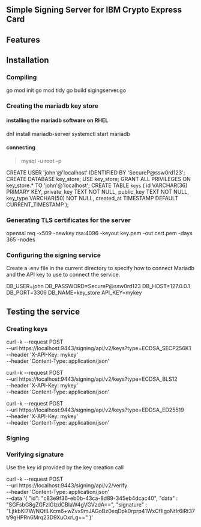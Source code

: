 ## Simple Signing Server for IBM Crypto Express Card


## Features


## Installation

### Compiling

go mod init
go mod tidy
go build sigingserver.go


### Creating the mariadb key store

#### installing the mariadb software on RHEL
dnf install mariadb-server
systemctl start mariadb

#### connecting 
> mysql -u root -p

CREATE USER 'john'@'localhost' IDENTIFIED BY 'SecureP@ssw0rd123';
CREATE DATABASE key_store;
USE key_store;
GRANT ALL PRIVILEGES ON key_store.* TO 'john'@'localhost';
CREATE TABLE `keys` (
         id VARCHAR(36) PRIMARY KEY,
         private_key TEXT NOT NULL,
         public_key TEXT NOT NULL,
         key_type VARCHAR(50) NOT NULL,
         created_at TIMESTAMP DEFAULT CURRENT_TIMESTAMP
     );


### Generating TLS certificates for the server

openssl req -x509 -newkey rsa:4096 -keyout key.pem -out cert.pem -days 365 -nodes

### Configuring the signing service

Create a .env file in the current directory to specify how to connect Mariadb and the API key to use to connect the service.

DB_USER=john
DB_PASSWORD=SecureP@ssw0rd123
DB_HOST=127.0.0.1
DB_PORT=3306
DB_NAME=key_store
API_KEY=mykey


## Testing the service

### Creating keys

curl -k --request POST \
  --url https://localhost:9443/signing/api/v2/keys?type=ECDSA_SECP256K1 \
  --header 'X-API-Key: mykey' \
  --header 'Content-Type: application/json'  

curl -k --request POST \
  --url https://localhost:9443/signing/api/v2/keys?type=ECDSA_BLS12 \
  --header 'X-API-Key: mykey' \
  --header 'Content-Type: application/json'
 
curl -k --request POST \
  --url https://localhost:9443/signing/api/v2/keys?type=EDDSA_ED25519 \
  --header 'X-API-Key: mykey' \
  --header 'Content-Type: application/json'

### Signing


### Verifying signature

Use the key id provided by the key creation call

curl  -k --request POST \
  --url https://localhost:9443/signing/api/v2/verify \
  --header 'Content-Type: application/json' \
  --data '{
         "id": "c83e9f36-eb0b-43ca-8d89-345eb4dcac40",
        "data" : "SGFsbG8gZGFzIGlzdCBlaW4gVGVzdA==",
        "signature" : "LjtkbKI7W/NQtlLKcm6+wZvx9mJAGoBz0eqDpk0rprp41WxCfIIgoNtIr6iRt37t/9gHPRn6Mrq23D9XuOxrLg=="
}'

